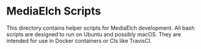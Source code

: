 # MediaElch Scripts

This directory contains helper scripts for MediaElch development. All bash
scripts are designed to run on Ubuntu and possibly macOS.
They are intended for use in Docker containers or CIs like TravisCI.
